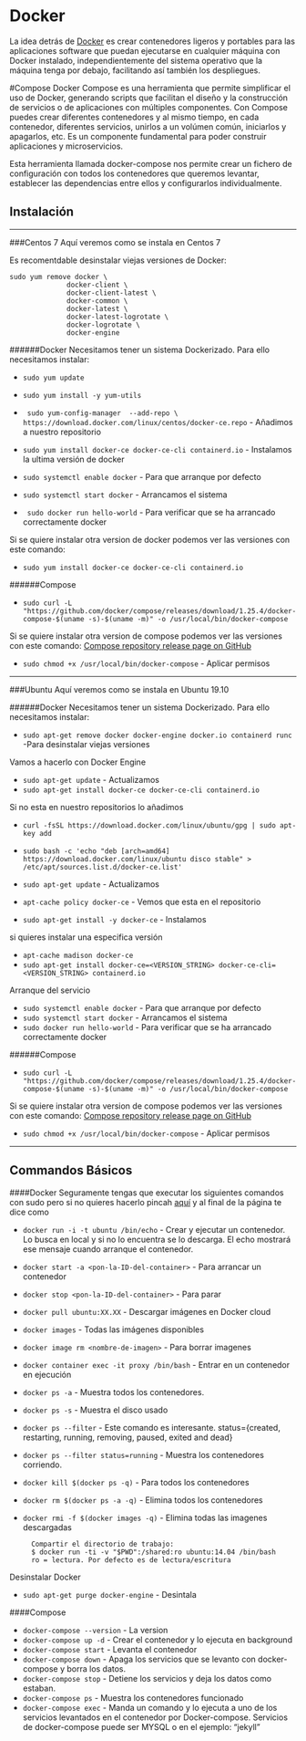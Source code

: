 # Docker
   La idea detrás de [Docker](https://docs.docker.com) es crear contenedores ligeros y portables para las aplicaciones software que puedan ejecutarse en cualquier máquina con Docker instalado, independientemente del sistema operativo que la máquina tenga por debajo, facilitando así también los despliegues.

#Compose
Docker Compose es una herramienta que permite simplificar el uso de Docker, generando scripts que facilitan el diseño y la construcción de servicios o de aplicaciones con múltiples componentes. 
Con Compose puedes crear diferentes contenedores y al mismo tiempo, en cada contenedor, diferentes servicios, unirlos a un volúmen común, iniciarlos y apagarlos, etc. Es un componente fundamental para poder construir aplicaciones y microservicios.

Esta herramienta llamada docker-compose nos permite crear un fichero de configuración con todos los contenedores que queremos levantar, establecer las dependencias entre ellos y configurarlos individualmente.

## Instalación
------------------------------------------------------------------------------------------
###Centos 7
 Aquí veremos como se instala en Centos 7

 Es recomentdable desinstalar viejas versiones de Docker:

    sudo yum remove docker \
                  docker-client \
                  docker-client-latest \
                  docker-common \
                  docker-latest \
                  docker-latest-logrotate \
                  docker-logrotate \
                  docker-engine

######Docker 
   Necesitamos tener un sistema Dockerizado.  Para ello necesitamos instalar:

* `sudo yum update` 
* `sudo yum install -y yum-utils` 
* ` sudo yum-config-manager  --add-repo \
    https://download.docker.com/linux/centos/docker-ce.repo` - Añadimos a nuestro repositorio 
* `sudo yum install docker-ce docker-ce-cli containerd.io` - Instalamos la ultima versión de docker

* `sudo systemctl enable docker` - Para que arranque por defecto   
* `sudo systemctl start docker` - Arrancamos el sistema
* ` sudo docker run hello-world` - Para verificar que se ha arrancado correctamente docker

Si se quiere instalar otra version de docker podemos ver las versiones con este comando:

* `sudo yum install docker-ce docker-ce-cli containerd.io`

######Compose
  * `sudo curl -L "https://github.com/docker/compose/releases/download/1.25.4/docker-compose-$(uname -s)-$(uname -m)" -o /usr/local/bin/docker-compose`

Si se quiere instalar otra version de compose podemos ver las versiones con este comando:
[Compose repository release page on GitHub](https://github.com/docker/compose/releases)

  * `sudo chmod +x /usr/local/bin/docker-compose` - Aplicar permisos

------------------------------------------------------------------------------------------

###Ubuntu 
 Aquí veremos como se instala en Ubuntu 19.10


######Docker 
   Necesitamos tener un sistema Dockerizado.  Para ello necesitamos instalar:

* `sudo apt-get remove docker docker-engine docker.io containerd runc` -Para desinstalar viejas versiones


Vamos a hacerlo con Docker Engine

* `sudo apt-get update` - Actualizamos 
* `sudo apt-get install docker-ce docker-ce-cli containerd.io` 

Si no esta en nuestro repositorios lo añadimos

* `curl -fsSL https://download.docker.com/linux/ubuntu/gpg | sudo apt-key add` 
* `sudo bash -c 'echo "deb [arch=amd64] https://download.docker.com/linux/ubuntu disco stable" > /etc/apt/sources.list.d/docker-ce.list'`

* `sudo apt-get update` - Actualizamos 
* `apt-cache policy docker-ce` - Vemos que esta en el repositorio
* `sudo apt-get install -y docker-ce` - Instalamos
    
si quieres instalar una especifica versión

* `apt-cache madison docker-ce`
* `sudo apt-get install docker-ce=<VERSION_STRING> docker-ce-cli=<VERSION_STRING> containerd.io`


Arranque del servicio

* `sudo systemctl enable docker` - Para que arranque por defecto   
* `sudo systemctl start docker` - Arrancamos el sistema
* `sudo docker run hello-world` - Para verificar que se ha arrancado correctamente docker

######Compose
  * `sudo curl -L "https://github.com/docker/compose/releases/download/1.25.4/docker-compose-$(uname -s)-$(uname -m)" -o /usr/local/bin/docker-compose`

Si se quiere instalar otra version de compose podemos ver las versiones con este comando:
[Compose repository release page on GitHub](https://github.com/docker/compose/releases)

  * `sudo chmod +x /usr/local/bin/docker-compose` - Aplicar permisos

------------------------------------------------------------------------------------------

## Commandos Básicos
####Docker
Seguramente tengas que executar los siguientes comandos con sudo pero si no quieres hacerlo pincah [aquí](https://medium.com/@Grigorkh/how-to-install-docker-on-ubuntu-19-10-60feae8fd382) y al final de la página te dice como

* `docker run -i -t ubuntu /bin/echo` - Crear y ejecutar un contenedor. Lo busca en local y si no lo encuentra se lo descarga. El echo mostrará ese mensaje cuando arranque el contenedor.  
* `docker start -a <pon-la-ID-del-container>` - Para arrancar un contenedor
* `docker stop <pon-la-ID-del-container>` - Para parar


* `docker pull ubuntu:XX.XX` - Descargar imágenes en Docker cloud


* `docker images` - Todas las imágenes disponibles
* `docker image rm <nombre-de-imagen>` - Para borrar imagenes

* `docker container exec -it proxy /bin/bash` - Entrar en un contenedor en ejecución
* `docker ps -a` - Muestra todos los contenedores.

* `docker ps -s` - Muestra el disco usado

* `docker ps --filter` - Este comando es interesante. status={created, restarting, running, removing, paused, exited and dead}
* `docker ps --filter status=running` - Muestra los contenedores corriendo.

* `docker kill $(docker ps -q)` - Para todos los contenedores
* `docker rm $(docker ps -a -q)` - Elimina todos los contenedores
* `docker rmi -f $(docker images -q)` - Elimina todas las imagenes descargadas

        Compartir el directorio de trabajo:   
        $ docker run -ti -v "$PWD":/shared:ro ubuntu:14.04 /bin/bash
        ro = lectura. Por defecto es de lectura/escritura


Desinstalar Docker
* `sudo apt-get purge docker-engine` - Desintala
        
####Compose
* `docker-compose --version` - La version
* `docker-compose up -d` -	Crear el contenedor y lo ejecuta en background
* `docker-compose start` - Levanta el contenedor
* `docker-compose down` - Apaga los servicios que se levanto con docker-compose	y borra los datos.
* `docker-compose stop` - Detiene los servicios y deja los datos como estaban.
* `docker-compose ps` - Muestra los contenedores funcionado
* `docker-compose exec` - Manda un comando y lo ejecuta a uno de los servicios levantados en el contenedor por Docker-compose. Servicios de docker-compose puede ser MYSQL o en el ejemplo: “jekyll”







